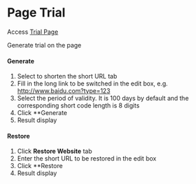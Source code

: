 # Page Trial

Access [Trial Page]()

Generate trial on the page

#### Generate

1. Select to shorten the short URL tab
2. Fill in the long link to be switched in the edit box, e.g. http://www.baidu.com?type=123
3. Select the period of validity. It is 100 days by default and the corresponding short code length is 8 digits
4. Click **Generate
5. Result display



#### Restore

1. Click **Restore Website** tab
2. Enter the short URL to be restored in the edit box
3. Click **Restore
4. Result display